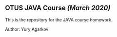 ## OTUS JAVA Course _(March 2020)_
This is the repository for the JAVA course homework.

Author: Yury Agarkov
